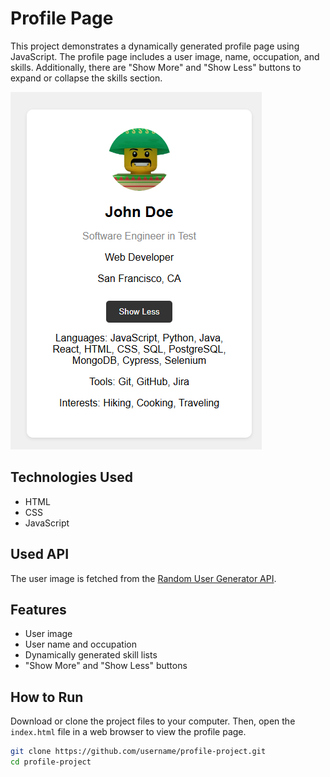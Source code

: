 # Profile Page

This project demonstrates a dynamically generated profile page using JavaScript. The profile page includes a user image, name, occupation, and skills. Additionally, there are "Show More" and "Show Less" buttons to expand or collapse the skills section.

![Profile Preview](./profile-screenshot.png)

## Technologies Used

- HTML
- CSS
- JavaScript

## Used API

The user image is fetched from the [Random User Generator API](https://randomuser.me/).

## Features

- User image
- User name and occupation
- Dynamically generated skill lists
- "Show More" and "Show Less" buttons

## How to Run

Download or clone the project files to your computer. Then, open the `index.html` file in a web browser to view the profile page.

```bash
git clone https://github.com/username/profile-project.git
cd profile-project
```
